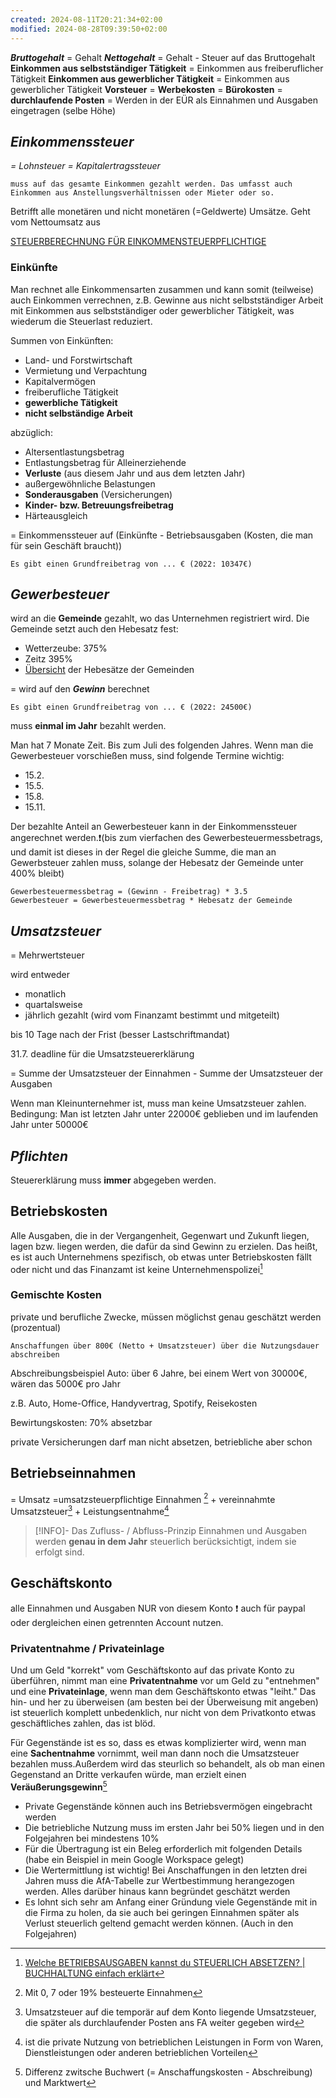 ```yaml
---
created: 2024-08-11T20:21:34+02:00
modified: 2024-08-28T09:39:50+02:00
---
```


***Bruttogehalt*** = Gehalt 
***Nettogehalt***  = Gehalt - Steuer auf das Bruttogehalt
**Einkommen aus selbstständiger Tätigkeit** = Einkommen aus freiberuflicher Tätigkeit
**Einkommen aus gewerblicher Tätigkeit** = Einkommen aus gewerblicher Tätigkeit
**Vorsteuer** = 
**Werbekosten** = 
**Bürokosten** =
**durchlaufende Posten** = Werden in der EÜR als Einnahmen und Ausgaben eingetragen (selbe Höhe)
## ***Einkommenssteuer***
*= Lohnsteuer = Kapitalertragssteuer* 

	muss auf das gesamte Einkommen gezahlt werden. Das umfasst auch Einkommen aus Anstellungsverhältnissen oder Mieter oder so.

Betrifft alle monetären und nicht monetären (=Geldwerte) Umsätze. Geht vom Nettoumsatz aus

[STEUERBERECHNUNG FÜR EINKOMMENSTEUERPFLICHTIGE](https://www.bmf-steuerrechner.de/ekst/eingabeformekst.xhtml)
### Einkünfte
Man rechnet alle Einkommensarten zusammen und kann somit (teilweise) auch Einkommen verrechnen, z.B. Gewinne aus nicht selbstständiger Arbeit mit Einkommen aus selbstständiger oder gewerblicher Tätigkeit, was wiederum die Steuerlast reduziert.

Summen von Einkünften:
- Land- und Forstwirtschaft
- Vermietung und Verpachtung
- Kapitalvermögen
- freiberufliche Tätigkeit
- **gewerbliche Tätigkeit**
- **nicht selbständige Arbeit**

abzüglich:
- Altersentlastungsbetrag
- Entlastungsbetrag für Alleinerziehende
- **Verluste** (aus diesem Jahr und aus dem letzten Jahr)
- außergewöhnliche Belastungen
- **Sonderausgaben** (Versicherungen)
- **Kinder- bzw. Betreuungsfreibetrag**
- Härteausgleich

= Einkommenssteuer auf (Einkünfte - Betriebsausgaben (Kosten, die man für sein Geschäft braucht))

	Es gibt einen Grundfreibetrag von ... € (2022: 10347€)

## ***Gewerbesteuer***
wird an die **Gemeinde** gezahlt, wo das Unternehmen registriert wird. Die Gemeinde setzt auch den Hebesatz fest: 
- Wetterzeube: 375%
- Zeitz 395%
- [Übersicht](https://www.destatis.de/DE/Themen/Staat/Steuern/Hebesaetze.html) der Hebesätze der Gemeinden

= wird auf den ***Gewinn*** berechnet

	Es gibt einen Grundfreibetrag von ... € (2022: 24500€)

muss **einmal im Jahr** bezahlt werden. 

Man hat 7 Monate Zeit. Bis zum Juli des folgenden Jahres.
Wenn man die Gewerbesteuer vorschießen muss, sind folgende Termine wichtig:
- 15.2.
- 15.5.
- 15.8.
- 15.11.

Der bezahlte Anteil an Gewerbesteuer kann in der Einkommenssteuer angerechnet werden.❗️(bis zum vierfachen des Gewerbesteuermessbetrags, und damit ist dieses in der Regel die gleiche Summe, die man an Gewerbsteuer zahlen muss, solange der Hebesatz der Gemeinde unter 400% bleibt)

	Gewerbesteuermessbetrag = (Gewinn - Freibetrag) * 3.5
	Gewerbesteuer = Gewerbesteuermessbetrag * Hebesatz der Gemeinde


## ***Umsatzsteuer***
= Mehrwertsteuer

wird entweder
- monatlich
- quartalsweise
- jährlich
gezahlt (wird vom Finanzamt bestimmt und mitgeteilt)

bis 10 Tage nach der Frist (besser Lastschriftmandat)

31.7. deadline für die Umsatzsteuererklärung

= Summe der Umsatzsteuer der Einnahmen - Summe der Umsatzsteuer der Ausgaben

Wenn man Kleinunternehmer ist, muss man keine Umsatzsteuer zahlen. Bedingung: Man ist letzten Jahr unter 22000€ geblieben und im laufenden Jahr unter 50000€
## ***Pflichten***
Steuererklärung muss **immer** abgegeben werden. 

## Betriebskosten

Alle Ausgaben, die in der Vergangenheit, Gegenwart und Zukunft liegen, lagen bzw. liegen werden, die dafür da sind Gewinn zu erzielen. Das heißt, es ist auch Unternehmens spezifisch, ob etwas unter Betriebskosten fällt oder nicht und das Finanzamt ist keine Unternehmenspolizei[^1] 

### Gemischte Kosten
private und berufliche Zwecke, müssen möglichst genau geschätzt werden (prozentual)

	Anschaffungen über 800€ (Netto + Umsatzsteuer) über die Nutzungsdauer abschreiben

Abschreibungsbeispiel Auto: über 6 Jahre, bei einem Wert von 30000€, wären das 5000€ pro Jahr

z.B. Auto, Home-Office, Handyvertrag, Spotify, Reisekosten

Bewirtungskosten: 70% absetzbar

private Versicherungen darf man nicht absetzen, betriebliche aber schon

## Betriebseinnahmen
= Umsatz
=umsatzsteuerpflichtige Einnahmen [^2] + vereinnahmte Umsatzsteuer[^3] + Leistungsentnahme[^4]
> [!INFO]- Das Zufluss- / Abfluss-Prinzip
> Einnahmen und Ausgaben werden **genau in dem Jahr** steuerlich berücksichtigt, indem sie erfolgt sind.

## Geschäftskonto

alle Einnahmen und Ausgaben NUR von diesem Konto ❗
auch für paypal oder dergleichen einen getrennten Account nutzen.

### Privatentnahme / Privateinlage
Und um Geld "korrekt" vom Geschäftskonto auf das private Konto zu überführen, nimmt man eine **Privatentnahme** vor um Geld zu "entnehmen" und eine **Privateinlage**, wenn man dem Geschäftskonto etwas "leiht."  Das hin- und her zu überweisen  (am besten bei der Überweisung mit angeben) ist steuerlich komplett unbedenklich, nur nicht von dem Privatkonto etwas geschäftliches zahlen, das ist blöd.

Für Gegenstände ist es so, dass es etwas komplizierter wird, wenn man eine **Sachentnahme** vornimmt, weil man dann noch die Umsatzsteuer bezahlen muss.Außerdem wird das steurlich so behandelt, als ob man einen Gegenstand an Dritte verkaufen würde, man erzielt einen **Veräußerungsgewinn**[^5]

- Private Gegenstände können auch ins Betriebsvermögen eingebracht werden
- Die betriebliche Nutzung muss im ersten Jahr bei 50% liegen und in den Folgejahren bei mindestens 10%
- Für die Übertragung ist ein Beleg erforderlich mit folgenden Details (habe ein Beispiel in mein Google Workspace gelegt)
- Die Wertermittlung ist wichtig! Bei Anschaffungen in den letzten drei Jahren muss die AfA-Tabelle zur Wertbestimmung herangezogen werden. Alles darüber hinaus kann begründet geschätzt werden
- Es lohnt sich sehr am Anfang einer Gründung viele Gegenstände mit in die Firma zu holen, da sie auch bei geringen Einnahmen später als Verlust steuerlich geltend gemacht werden können. (Auch in den Folgejahren)


[^1]: [Welche BETRIEBSAUSGABEN kannst du STEUERLICH ABSETZEN? | BUCHHALTUNG einfach erklärt](https://www.youtube.com/watch?v=9Nskc0wdPKw&t=145)
[^2]: Mit 0, 7 oder 19% besteuerte Einnahmen
[^3]: Umsatzsteuer auf die temporär auf dem Konto liegende Umsatzsteuer, die später als durchlaufender Posten ans FA weiter gegeben wird
[^4]: ist die private Nutzung von betrieblichen Leistungen in Form von Waren, Dienstleistungen oder anderen betrieblichen Vorteilen
[^5]: Differenz zwitsche Buchwert (= Anschaffungskosten - Abschreibung) und Marktwert